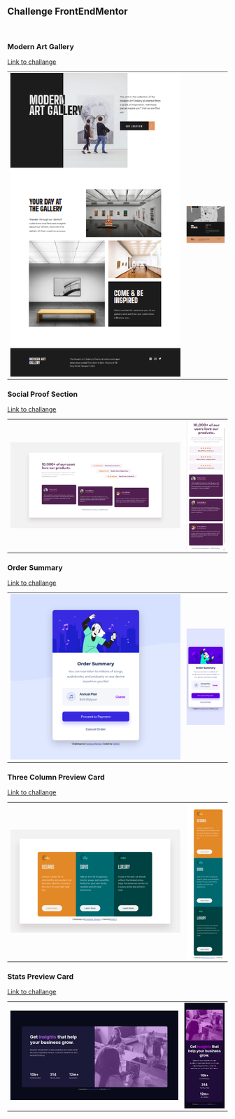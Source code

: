 ## Challenge FrontEndMentor
<br>

### Modern Art Gallery
[Link to challange](https://www.frontendmentor.io/challenges/art-gallery-website-yVdrZlxyA)

<table>
  <tr>
    <td style ="width: 100px;" ><img src="https://github.com/VoltG3/html_frontendmentor/blob/master/modern_art_gallery/01_Desktop_index.png" alt="img"></td>
    <td style ="width: 20%;"><img src="https://github.com/VoltG3/html_frontendmentor/blob/master/modern_art_gallery/01_Desktop_location.png" alt="img"></td>
  <tr>
 </table>

### Social Proof Section
[Link to challange](https://www.frontendmentor.io/solutions/social-proof-section-challenge-using-html-css-css-flexbox-ilfxB93EA)

<table>
  <tr>
    <td style ="width: 80%;" ><img src="https://github.com/VoltG3/html_frontendmentor/blob/master/social_proof_section/desktop.png" alt="img"></td>
    <td style ="width: 20%;"><img src="https://github.com/VoltG3/html_frontendmentor/blob/master/social_proof_section/mobile.png" alt="img"></td>
  <tr>
 </table>

### Order Summary
[Link to challange](https://www.frontendmentor.io/solutions/ordersummarycomponent-xiPcjVBpW)

<table>
  <tr>
    <td style ="width: 80%;" ><img src="https://github.com/VoltG3/html_frontendmentor/blob/master/order_summary/desktop.png" alt="img"></td>
    <td style ="width: 20%;"><img src="https://github.com/VoltG3/html_frontendmentor/blob/master/order_summary/mobile.png" alt="img"></td>
  <tr>
 </table>

### Three Column Preview Card
[Link to challange](https://www.frontendmentor.io/solutions/3column-preview-card-solution-lkcEvXod8)

<table>
  <tr>
    <td style ="width: 80%;"><img src="https://github.com/VoltG3/html_frontendmentor/blob/master/three_column_preview_card/desktop.png" alt="img"></td>
    <td style ="width: 20%;"><img src="https://github.com/VoltG3/html_frontendmentor/blob/master/three_column_preview_card/mobile.png" alt="img"></td>
  <tr>
 </table>

### Stats Preview Card
[Link to challange](https://www.frontendmentor.io/challenges/stats-preview-card-component-8JqbgoU62)

<table>
  <tr>
    <td style ="width: 79%;"><img src="https://github.com/VoltG3/html_frontendmentor/blob/master/stats_preview_card/desktop.png" alt="img"></td>
    <td style ="width: 21%;"><img src="https://github.com/VoltG3/html_frontendmentor/blob/master/stats_preview_card/mobile.png" alt="img"></td>
  <tr>
 </table>
 

 

 
